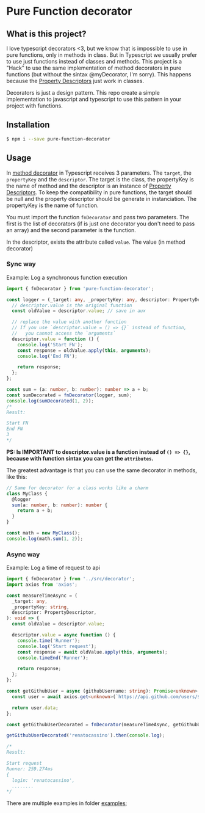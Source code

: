 # Pure Function decorator

## What is this project?

I love typescript decorators <3, but we know that is impossible to use in pure functions, only in methods in class. But in Typescript we usually prefer to use just functions instead of classes and methods. This project is a "Hack" to use the same implementation of method decorators in pure functions (but without the sintax @myDecorator, I'm sorry). This happens because the [Property Descriptors](https://developer.mozilla.org/en-US/docs/Web/JavaScript/Reference/Global_Objects/Object/getOwnPropertyDescriptor) just work in classes.

Decorators is just a design pattern. This repo create a simple implementation to javascript and typescript to use this pattern in your project with functions.

## Installation

```bash
$ npm i --save pure-function-decorator
```

## Usage

In [method decorator](https://www.typescriptlang.org/docs/handbook/decorators.html#method-decorators) in Typescript receives 3 parameters. The `target`, the `propertyKey` and the `descriptor`. The target is the class, the propertyKey is the name of method and the descriptor is an instance of [Property Descriptors](https://developer.mozilla.org/en-US/docs/Web/JavaScript/Reference/Global_Objects/Object/getOwnPropertyDescriptor). To keep the compatibility in pure functions, the target should be null and the property descriptor should be generate in instanciation. The propertyKey is the name of function.

You must import the function `fnDecorator` and pass two parameters. The first is the list of decorators (if is just one decorator you don't need to pass an array) and the second parameter is the function.

In the descriptor, exists the attribute called `value`. The value (in method decorator)

### Sync way

Example: Log a synchronous function execution

```typescript
import { fnDecorator } from 'pure-function-decorator';

const logger = (_target: any, _propertyKey: any, descriptor: PropertyDescriptor): void => {
  // descriptor.value is the original function
  const oldValue = descriptor.value; // save in aux

  // replace the value with another function
  // If you use `descriptor.value = () => {}` instead of function,
  //   you cannot access the `arguments`
  descriptor.value = function () {
    console.log('Start FN');
    const response = oldValue.apply(this, arguments);
    console.log('End FN');

    return response;
  };
};

const sum = (a: number, b: number): number => a + b;
const sumDecorated = fnDecorator(logger, sum);
console.log(sumDecorated(1, 2));
/*
Result:

Start FN
End FN
3
*/
```

<b>PS: Is IMPORTANT to descriptor.value is a function instead of `() => {}`, because with function sintax you can get the `attributes`.</b>

The greatest advantage is that you can use the same decorator in methods, like this:

```typescript
// Same for decorator for a class works like a charm
class MyClass {
  @logger
  sum(a: number, b: number): number {
    return a + b;
  }
}

const math = new MyClass();
console.log(math.sum(1, 2));
```

### Async way

Example: Log a time of request to api

```typescript
import { fnDecorator } from '../src/decorator';
import axios from 'axios';

const measureTimeAsync = (
  _target: any,
  _propertyKey: string,
  descriptor: PropertyDescriptor,
): void => {
  const oldValue = descriptor.value;

  descriptor.value = async function () {
    console.time('Runner');
    console.log('Start request');
    const response = await oldValue.apply(this, arguments);
    console.timeEnd('Runner');

    return response;
  };
};

const getGithubUser = async (githubUsername: string): Promise<unknown> => {
  const user = await axios.get<unknown>(`https://api.github.com/users/${githubUsername}`);

  return user.data;
};

const getGithubUserDecorated = fnDecorator(measureTimeAsync, getGithubUser);

getGithubUserDecorated('renatocassino').then(console.log);

/*
Result:

Start request
Runner: 259.274ms
{
  login: 'renatocassino',
  ........
*/
```

There are multiple examples in folder [examples](https://github.com/renatocassino/pure-function-decorator/tree/main/examples);
